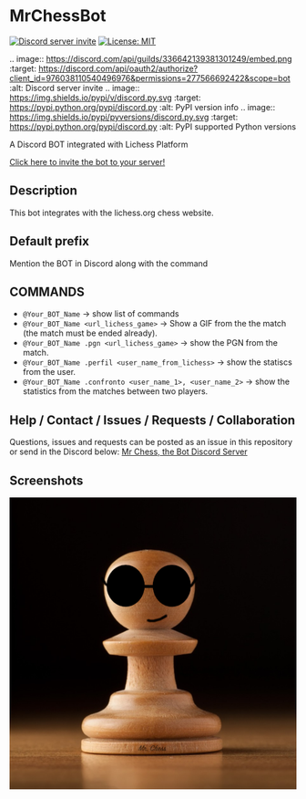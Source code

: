 # MrChessBot

<p>
<a href="https://discord.com/api/oauth2/authorize?client_id=976038110540496976&permissions=277566692422&scope=bot"><img alt="Discord server invite" src="https://discord.com/api/guilds/336642139381301249/embed.png"></a>
<a href="https://github.com/UltiRequiem/python-projects-for-intermediates/blob/main/LICENSE"><img alt="License: MIT" src="https://black.readthedocs.io/en/stable/_static/license.svg"></a>
</p>

.. image:: https://discord.com/api/guilds/336642139381301249/embed.png
   :target: https://discord.com/api/oauth2/authorize?client_id=976038110540496976&permissions=277566692422&scope=bot
   :alt: Discord server invite
.. image:: https://img.shields.io/pypi/v/discord.py.svg
   :target: https://pypi.python.org/pypi/discord.py
   :alt: PyPI version info
.. image:: https://img.shields.io/pypi/pyversions/discord.py.svg
   :target: https://pypi.python.org/pypi/discord.py
   :alt: PyPI supported Python versions
   
A Discord BOT integrated with Lichess Platform

[Click here to invite the bot to your server!](https://discord.com/api/oauth2/authorize?client_id=976038110540496976&permissions=277566692422&scope=bot)

## Description
This bot integrates with the lichess.org chess website.

## Default prefix
Mention the BOT in Discord along with the command

## COMMANDS 
* `@Your_BOT_Name` → show list of commands
* `@Your_BOT_Name <url_lichess_game>` → Show a GIF from the the match (the match must be ended already).
* `@Your_BOT_Name .pgn <url_lichess_game>` → show the PGN from the match.
* `@Your_BOT_Name .perfil <user_name_from_lichess>` → show the statiscs from the user.
* `@Your_BOT_Name .confronto <user_name_1>, <user_name_2>` → show the statistics from the matches between two players.

## Help / Contact / Issues / Requests / Collaboration
Questions, issues and requests can be posted as an issue in this repository or send in the Discord below:
[Mr Chess, the Bot Discord Server](https://discord.gg/TpDQkekzfX)

## Screenshots
![Mr Chess, the Bot](/media/MrChessBotProfImage.png)
